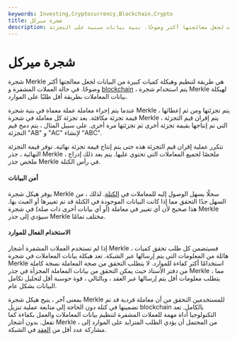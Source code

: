 ```yaml
---
keywords: Investing,Cryptocurrency,Blockchain,Crypto
title: شجرة ميركل
description: شجرة ميركل. طريقة لتنظيم وهيكلة كميات كبيرة من البيانات لجعل معالجتها أكثر وضوحًا. بنية بيانات مبنية على التجزئة.
---
```


# شجرة ميركل
شجرة Merkle هي طريقة لتنظيم وهيكلة كميات كبيرة من البيانات لجعل معالجتها أكثر وضوحًا. في حالة العملات المشفرة و [blockchain](/blockchain) ، يتم استخدام شجرة Merkle لهيكلة بيانات المعاملات بطريقة أقل طلبًا على الموارد.

عندما يتم إجراء معاملة عملة معماة في بنية شجرة Merkle ، يتم تجزئتها ومن ثم إعطائها قيمة تجزئة مكافئة. بعد تجزئة كل معاملة في شجرة Merkle ، يتم إقران قيم التجزئة التي تم إنتاجها بقيمة تجزئة أخرى ثم تجزئتها مرة أخرى. على سبيل المثال ، يتم دمج قيم التجزئة "AB" و "AC" لإنشاء "ABC".

تتكرر عملية إقران قيم التجزئة هذه حتى يتم إنتاج قيمة تجزئة نهائية. توفر قيمة التجزئة النهائية ، جذر Merkle ، ملخصًا لجميع المعاملات التي تحتوي عليها. يتم بعد ذلك إدراج ملخص جذر Merkle في رأس الكتلة.

#### أمن البيانات

يوفر هيكل شجرة Merkle سجلًا يسهل الوصول إليه للمعاملات في [الكتلة](/block). لذلك ، من السهل جدًا التحقق مما إذا كانت البيانات الموجودة في الكتلة قد تم تغييرها أو العبث بها. هذا صحيح لأن أي تغيير في معاملة (أو أي بيانات أخرى ذات صلة) في شجرة Merkle سيؤدي إلى جذر Merkle مختلف تمامًا.

#### الاستخدام الفعال للموارد

إذا لم تستخدم العملات المشفرة أشجار Merkle ، فسيتضمن كل طلب تحقق كميات هائلة من المعلومات التي يتم إرسالها عبر الشبكة. تعد هيكلة بيانات المعاملات في شجرة Merkle استخدامًا أكثر كفاءة للموارد. لا يتطلب التحقق من صحة المعاملة نسخة كاملة من دفتر الأستاذ حيث يمكن التحقق من بيانات المعاملة المجزأة في جذر Merkle ، مما يتطلب معلومات أقل يتم إرسالها عبر العقد ، وبالتالي ، قوة حوسبة أقل لتحليل تكامل البيانات بشكل عام.

بمعنى آخر ، يتيح هيكل شجرة Merkle للمستخدمين التحقق من أن معاملة فردية قد تم تضمينها في كتلة دون الحاجة إلى متابعة عملية تنزيل blockchain بالكامل. تعد التكنولوجيا أداة مهمة للعملات المشفرة لتنظيم بيانات المعاملات والعمل بكفاءة كما تفعل. بدون أشجار Merkle ، من المحتمل أن يؤدي الطلب المتزايد على الموارد إلى مشاركة عدد أقل من [العقد](/node) في الشبكة.

